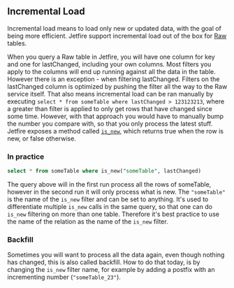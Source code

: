 ## Incremental Load
Incremental load means to load only new or updated data, with the goal of being more efficient. Jetfire support incremental load out of the box for [Raw](https://doc.cognitedata.com/api/v1/#tag/Raw) tables. 

When you query a Raw table in Jetfire, you will have one column for key and one for lastChanged, including your own columns. Most filters you apply to the columns will end up running against all the data in the table. However there is an exception - when filtering lastChanged. Filters on the lastChanged column is optimized by pushing the filter all the way to the Raw service itself. That also means incremental load can be ran manually by executing `select * from someTable where lastChanged > 123123213`, where a greater than filter is applied to only get rows that have changed since some time. However, with that approach you would have to manually bump the number you compare with, so that you only process the latest stuff. Jetfire exposes a method called [`is_new`](https://github.com/cognitedata/jetfire-doc/blob/master/concepts/jetfire-sql-functions.md#is_newname-string-version-bigint), which returns true when the row is new, or false otherwise. 

### In practice
```sql
select * from someTable where is_new("someTable", lastChanged)
```
The query above will in the first run process all the rows of someTable, however in the second run it will only process what is new. The `"someTable"` is the name of the `is_new` filter and can be set to anything. It's used to differentiate multiple `is_new` calls in the same query, so that one can do `is_new` filtering on more than one table. Therefore it's best practice to use the name of the relation as the name of the `is_new` filter. 

### Backfill
Sometimes you will want to process all the data again, even though nothing has changed, this is also called backfill. How to do that today, is by changing the `is_new` filter name, for example by adding a postfix with an incrementing number (`"someTable_23"`). 
